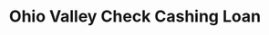 ---
title: Ohio Valley Check Cashing Loan
slug: ohio-valley-check-cashing-loan
updated-on: '2024-05-30T13:44:31.749Z'
created-on: '2024-05-30T13:41:46.671Z'
published-on: '2024-05-30T13:54:32.469Z'
f_city-state-2:
- cms/city/coshocton-oh.md
- cms/city/akron-oh.md
- cms/city/jackson-oh.md
- cms/city/pomeroy-oh.md
- cms/city/louisville-oh.md
- cms/city/canton-oh.md
- cms/city/wooster-oh.md
- cms/city/belpre-oh.md
- cms/city/newport-oh.md
- cms/city/philadelphia-oh.md
f_locations:
- cms/payday-loan/ohio-valley-check-cashing-loan-23201.md
- cms/payday-loan/ohio-valley-check-cashing-loan-23202.md
- cms/payday-loan/ohio-valley-check-cashing-loan-23203.md
- cms/payday-loan/ohio-valley-check-cashing-loan-23204.md
- cms/payday-loan/ohio-valley-check-cashing-loan-23205.md
- cms/payday-loan/ohio-valley-check-cashing-loan-23206.md
- cms/payday-loan/ohio-valley-check-cashing-loan-23207.md
- cms/payday-loan/ohio-valley-check-cashing-loan-23208.md
- cms/payday-loan/ohio-valley-check-cashing-loan-23209.md
- cms/payday-loan/ohio-valley-check-cashing-loan-23210.md
- cms/payday-loan/ohio-valley-check-cashing-loan-23211.md
f_states:
- cms/state/ohio.md
layout: '[company].html'
tags: company
---